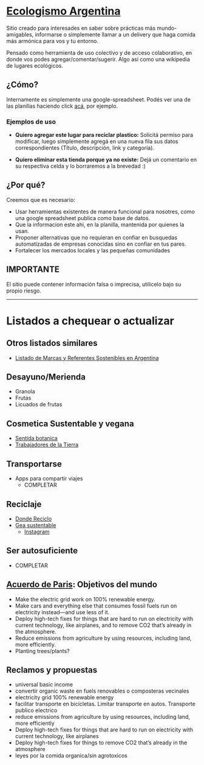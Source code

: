 # [Ecologismo Argentina](https://ecologismo-argentina.github.io/)

Sitio creado para interesades en saber sobre prácticas más mundo-amigables, informarse o simplemente llamar a un delivery que haga comida más armónica para vos y tu entorno.

Pensado como herramienta de uso colectivo y de acceso colaborativo, en donde vos podes agregar/comentar/sugerir. Algo así como una wikipedia de lugares ecológicos.

## ¿Cómo?
Internamente es simplemente una google-spreadsheet. Podés ver una de las planillas haciendo click [acá](https://docs.google.com/spreadsheets/d/1LRbVgNC9orUgdJ587uNV2ar5k47THzrpYn6-MB00ah8/edit#gid=0), por ejemplo. 

### Ejemplos de uso

- __Quiero agregar este lugar para reciclar plastico:__ Solicitá permiso para modificar, luego simplemente agregá en una nueva fila sus datos correspondientes (Título, descripción, link y categoría).

- __Quiero eliminar esta tienda porque ya no existe:__ Dejá un comentario en su respectiva celda y lo borraremos a la brevedad :)

## ¿Por qué?

Creemos que es necesario:
  - Usar herramientas existentes de manera funcional para nosotres, como una google spreadsheet publica como base de datos.
  - Que la informacion este ahi, en la planilla, mantenida por quienes la usan.
  - Proponer alternativas que no requieran en confiar en busquedas automatizadas de empresas conocidas sino en confiar en tus pares.
  - Fortalecer los mercados locales y las pequeñas comunidades

## IMPORTANTE
El sitio puede contener información falsa o imprecisa, utilicelo bajo su propio riesgo.

---

# Listados a chequear o actualizar

## Otros listados similares
- [Listado de Marcas y Referentes Sostenibles en Argentina](https://github.com/ecologismo-argentina/ecologismo-argentina.github.io/blob/master/Listado%20de%20Marcas%20y%20Referentes%20Sostenibles%20en%20Argentina.pdf)

## Desayuno/Merienda
- Granola
- Frutas
- Licuados de frutas

## Cosmetica Sustentable y vegana
- [Sentida botanica](https://www.sentidabotanica.com/)
- [Trabajadores de la Tierra](https://www.instagram.com/trabajadoresdelatierra/)

## Transportarse
- Apps para compartir viajes
  - COMPLETAR

## Reciclaje
- [Donde Reciclo](https://www.dondereciclo.org.ar/)
- [Gea sustentable](https://geasustentable.com.ar/)
  - [Instagram](https://www.instagram.com/geasustentable/)

## Ser autosuficiente
  - COMPLETAR

## [Acuerdo de Paris](https://es.wikipedia.org/wiki/Acuerdo_de_Par%C3%ADs): Objetivos del mundo
- Make the electric grid work on 100% renewable energy.
- Make cars and everything else that consumes fossil fuels run on electricity instead—and use less of it.
- Deploy high-tech fixes for things that are hard to run on electricity with current technology, like airplanes, and to remove CO2 that’s already in the atmosphere.
- Reduce emissions from agriculture by using resources, including land, more efficiently.
- Planting trees/plants?

## Reclamos y propuestas
- universal basic income
- convertir organic waste en fuels renovables o composteras vecinales
- electricity grid 100% renewable energy
- facilitar transporte en bicicletas. Limitar transporte en autos. Transporte publico electrico
- reduce emissions from agriculture by using resources, including land, more efficiently
- Deploy high-tech fixes for things that are hard to run on electricity with current technology, like airplanes
- Deploy high-tech fixes for things to remove CO2 that’s already in the atmosphere
- leyes por la comida organica/sin agrotoxicos
